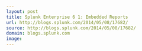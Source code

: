 ```yaml
---
layout: post
title: Splunk Enterprise 6 1: Embedded Reports
url: http://blogs.splunk.com/2014/05/08/17682/
source: http://blogs.splunk.com/2014/05/08/17682/
domain: blogs.splunk.com
image: 
---
```


